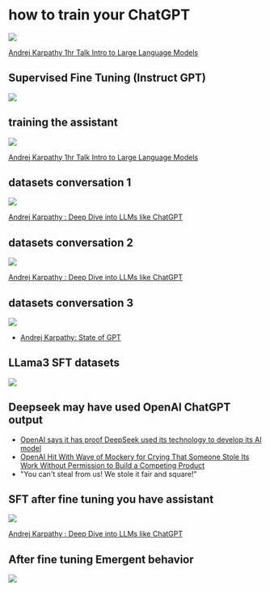 # how to train your ChatGPT

![](../images/how-to-train-your-chatgpt.png)

[Andrej Karpathy 1hr Talk Intro to Large Language Models](https://www.youtube.com/watch?v=zjkBMFhNj_g)

## Supervised Fine Tuning (Instruct GPT)

![](../images/Instruct-GPT-Prompt-Example.png)



## training the assistant

![](../images/training-the-assistant.png)

[Andrej Karpathy 1hr Talk Intro to Large Language Models](https://www.youtube.com/watch?v=zjkBMFhNj_g)

## datasets conversation 1

![](../images/datasets-conversation-1.png)

[Andrej Karpathy : Deep Dive into LLMs like ChatGPT](https://www.youtube.com/watch?v=7xTGNNLPyMI)

## datasets conversation 2

![](../images/datasets-conversation-2.png)


[Andrej Karpathy : Deep Dive into LLMs like ChatGPT](https://www.youtube.com/watch?v=7xTGNNLPyMI)

## datasets conversation 3

![](../images/datasets-conversation-3.png)


- [Andrej Karpathy: State of GPT](https://www.youtube.com/watch?v=bZQun8Y4L2A)

## LLama3 SFT datasets

![](../images/LLama3-SFT-datasets.png)

## Deepseek may have used OpenAI ChatGPT output

-  [OpenAI says it has proof DeepSeek used its technology to develop its AI model](https://nypost.com/2025/01/29/business/openai-says-it-has-proof-deepseek-used-its-technology-to-develop-ai-model/) 
- [OpenAI Hit With Wave of Mockery for Crying That Someone Stole Its Work Without Permission to Build a Competing Product](https://futurism.com/openai-mockery-stole-work-deepseek)
- "You can't steal from us! We stole it fair and square!"



## SFT after fine tuning you have assistant

![](../images/SFT-after-fine-tuning-you-have-assistant.png)

[Andrej Karpathy : Deep Dive into LLMs like ChatGPT](https://www.youtube.com/watch?v=7xTGNNLPyMI)

## After fine tuning Emergent behavior

![](../images/Emergent-Abilities-of-Large-Language-Models.png)

